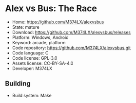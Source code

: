 # Alex vs Bus: The Race

- Home: https://github.com/M374LX/alexvsbus
- State: mature
- Download: https://github.com/M374LX/alexvsbus/releases
- Platform: Windows, Android
- Keyword: arcade, platform
- Code repository: https://github.com/M374LX/alexvsbus.git
- Code language: C
- Code license: GPL-3.0
- Assets license: CC-BY-SA-4.0
- Developer: M374LX

## Building

- Build system: Make
